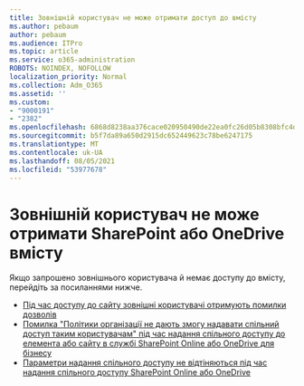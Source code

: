 ```yaml
---
title: Зовнішній користувач не може отримати доступ до вмісту
ms.author: pebaum
author: pebaum
ms.audience: ITPro
ms.topic: article
ms.service: o365-administration
ROBOTS: NOINDEX, NOFOLLOW
localization_priority: Normal
ms.collection: Adm_O365
ms.assetid: ''
ms.custom:
- "9000191"
- "2382"
ms.openlocfilehash: 6868d8238aa376cace020950490de22ea0fc26d05b8308bfc4d9e5f1fc992bf2
ms.sourcegitcommit: b5f7da89a650d2915dc652449623c78be6247175
ms.translationtype: MT
ms.contentlocale: uk-UA
ms.lasthandoff: 08/05/2021
ms.locfileid: "53977678"
---
```

# <a name="external-user-cannot-access-sharepoint-or-onedrive-content"></a>Зовнішній користувач не може отримати SharePoint або OneDrive вмісту

Якщо запрошено зовнішнього користувача й немає доступу до вмісту, перейдіть за посиланнями нижче.

- [Під час доступу до сайту зовнішні користувачі отримують помилки дозволів](https://docs.microsoft.com/sharepoint/support/administration/access-denied-or-need-permission-error-sharepoint-online-or-onedrive-for-business)
- [Помилка "Політики організації не дають змогу надавати спільний доступ таким користувачам" під час надання спільного доступу до елемента або сайту в службі SharePoint Online або OneDrive для бізнесу](https://docs.microsoft.com/sharepoint/support/administration/organization-policies-do-not-allow-you-to-share-with-users-error)
- [Параметри надання спільного доступу не відтіняються під час надання спільного доступу SharePoint Online або OneDrive](https://docs.microsoft.com/sharepoint/support/administration/sharing-options-grayed-out-when-sharing-from-sharepoint-online-or-onedrive)
